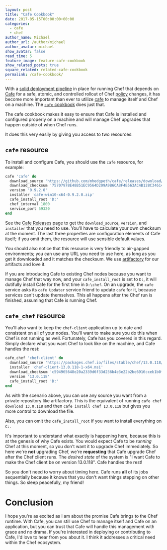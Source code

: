 ```yaml
---
layout: post
title: "Cafe Cookbook"
date: 2017-05-15T00:00:00+00:00
categories:
  - cafe
  - chef
author_name: Michael
author_url: /author/michael
author_avatar: michael
show_avatar: false
read_time: 5
feature_image: feature-cafe-cookbook
show_related_posts: true
square_related: related-cafe-cookbook
permalink: /cafe-cookbook/
---
```

With a [solid deployment pipeline](policyfile-deployment-with-cafe-and-psake) in place for running Chef that depends on [Cafe](/introducing-cafe/) for a safe, atomic, and controlled rollout of Chef [policy](/policyfiles/) changes, it has become more important than ever to utilize [cafe](/introducing-cafe/) to manage itself and Chef on a machine. The [`cafe` cookbook](https://github.com/mhedgpeth/cafe-cookbook) does just that.

The cafe cookbook makes it easy to ensure that Cafe is installed and configured properly on a machine and will manage Chef upgrades that happen outside of when Chef runs.

It does this very easily by giving you access to two resources:

## `cafe` resource

To install and configure Cafe, you should use the `cafe` resource, for example:

```ruby
cafe 'cafe' do
  download_source 'https://github.com/mhedgpeth/cafe/releases/download/0.9.2-beta/cafe-win10-x64-0.9.2.0.zip'
  download_checksum '75707978E48B51EC9564D209A9B6CA8F4B563AC4B128C34614435899FAD787C7'
  version '0.9.2.0'
  installer 'cafe-win10-x64-0.9.2.0.zip'
  cafe_install_root 'D:'
  chef_interval 1800
  service_port 59320
end
```

See the [Cafe Releases](https://github.com/mhedgpeth/cafe/releases) page to get the `download_source`, `version`, and `installer` that you need to use. You'll have to calculate your own checksum at the moment. The last three properties are configuration elements of Cafe itself; if you omit them, the resource will use sensible default values.

You should also notice that this resource is very friendly to air-gapped environments; you can use any URL you need to use here, as long as you get it downloaded and it matches the checksum. We use [artifactory](https://www.jfrog.com/artifactory/) for our artifacts and love it.

If you are introducing Cafe to existing Chef nodes because you want to manage Chef that way now, and your `cafe_install_root` is set to `D:`, it will dutifully install Cafe for the first time in `D:\chef`. On an upgrade, the `cafe` service asks its `cafe Updater` service friend to update `cafe` for it, because services can't update themselves. This all happens after the Chef run is finished, assuming that Cafe is running Chef.

## `cafe_chef` resource

You'll also want to keep the `chef-client` application up to date and consistent on all of your nodes. You'll want to make sure you do this when Chef is not running as well. Fortunately, Cafe has you covered in this regard. Simply declare what you want Chef to look like on the machine, and Cafe handles the rest:

```ruby
cafe_chef 'chef-client' do
  download_source 'https://packages.chef.io/files/stable/chef/13.0.118/windows/2012r2/chef-client-13.0.118-1-x64.msi'
  installer 'chef-client-13.0.118-1-x64.msi'
  download_checksum 'c594965648e20a2339d6f33d236b4e3e22b2be6916cceb1b0f338c74378c03da'
  version '13.0.118'
  cafe_install_root 'D:'
end
```

As with the scenario above, you can use any source you want from a private repository like artifactory. This is the equivalent of running `cafe chef download 13.0.118` and then `cafe install chef 13.0.118` but gives you more control to download the file.
 
Also, you can omit the `cafe_install_root` if you want to install everything on `C:`.

It's important to understand what exactly is happening here, because this is at the genesis of why Cafe exists. You would expect Cafe to be *running* Chef at this moment, so you don't want it to upgrade Chef immediately. So here we're **not** upgrading Chef, we're **requesting** that Cafe upgrade Chef after the Chef client runs. The _desired state_ of the system is "I want Cafe to make the Chef client be on version 13.0.118". Cafe handles the rest!

So you don't need to worry about timing here. Cafe runs **all** of its jobs sequentially because it knows that you don't want things stepping on other things. So sleep peacefully, my friend!

# Conclusion

I hope you're as excited as I am about the promise Cafe brings to the Chef runtime. With Cafe, you can still use Chef to manage itself and Cafe on an application, but you can trust that Cafe will handle this management with grace and no drama. If you're interested in deploying or contributing to Cafe, I'd love to hear from you about it. I think it addresses a critical need within the Chef ecosystem.
